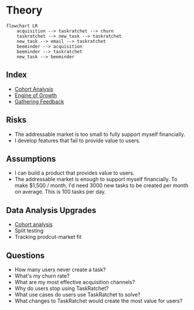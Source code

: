 # Theory

```mermaid
flowchart LR
    acquisition --> taskratchet --> churn
    taskratchet --> new_task --> taskratchet
    new_task --> email --> taskratchet
    beeminder --> acquisition
    beeminder --> taskratchet
    new_task --> beeminder
```

## Index

- [Cohort Analysis](cohort-analysis.md)
- [Engine of Growth](engine-of-growth.md)
- [Gathering Feedback](gathering-feedback.md)

## Risks

- The addressable market is too small to fully support myself financially.
- I develop features that fail to provide value to users.

## Assumptions

- I can build a product that provides value to users.
- The addressable market is enough to support myself financially. To make $1,500 / month, I'd need 3000 new tasks to be created per month on average. This is 100 tasks per day.

## Data Analysis Upgrades

- [Cohort analysis](./cohort-analysis.md)
- Split testing
- Tracking prodcut-market fit

## Questions

- How many users never create a task?
- What's my churn rate?
- What are my most effective acquisition channels?
- Why do users stop using TaskRatchet?
- What use cases do users use TaskRatchet to solve?
- What changes to TaskRatchet would create the most value for users?
